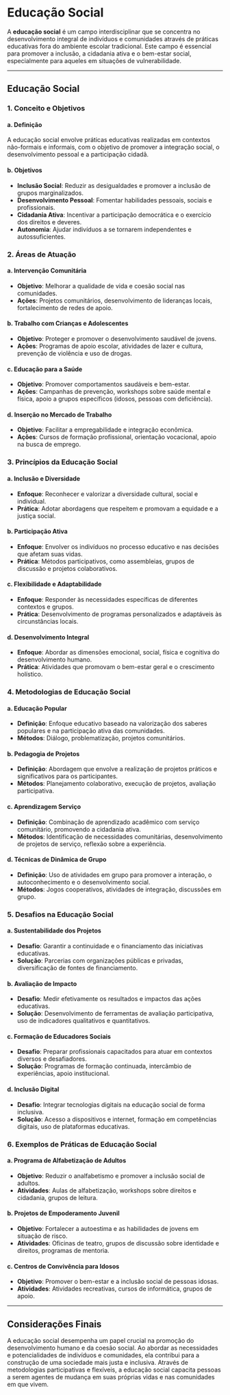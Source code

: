 # Educação Social
A **educação social** é um campo interdisciplinar que se concentra no desenvolvimento integral de indivíduos e comunidades através de práticas educativas fora do ambiente escolar tradicional. Este campo é essencial para promover a inclusão, a cidadania ativa e o bem-estar social, especialmente para aqueles em situações de vulnerabilidade.

---

## **Educação Social**

### **1. Conceito e Objetivos**

#### **a. Definição**

A educação social envolve práticas educativas realizadas em contextos não-formais e informais, com o objetivo de promover a integração social, o desenvolvimento pessoal e a participação cidadã.

#### **b. Objetivos**

- **Inclusão Social**: Reduzir as desigualdades e promover a inclusão de grupos marginalizados.
- **Desenvolvimento Pessoal**: Fomentar habilidades pessoais, sociais e profissionais.
- **Cidadania Ativa**: Incentivar a participação democrática e o exercício dos direitos e deveres.
- **Autonomia**: Ajudar indivíduos a se tornarem independentes e autossuficientes.

### **2. Áreas de Atuação**

#### **a. Intervenção Comunitária**

- **Objetivo**: Melhorar a qualidade de vida e coesão social nas comunidades.
- **Ações**: Projetos comunitários, desenvolvimento de lideranças locais, fortalecimento de redes de apoio.

#### **b. Trabalho com Crianças e Adolescentes**

- **Objetivo**: Proteger e promover o desenvolvimento saudável de jovens.
- **Ações**: Programas de apoio escolar, atividades de lazer e cultura, prevenção de violência e uso de drogas.

#### **c. Educação para a Saúde**

- **Objetivo**: Promover comportamentos saudáveis e bem-estar.
- **Ações**: Campanhas de prevenção, workshops sobre saúde mental e física, apoio a grupos específicos (idosos, pessoas com deficiência).

#### **d. Inserção no Mercado de Trabalho**

- **Objetivo**: Facilitar a empregabilidade e integração econômica.
- **Ações**: Cursos de formação profissional, orientação vocacional, apoio na busca de emprego.

### **3. Princípios da Educação Social**

#### **a. Inclusão e Diversidade**

- **Enfoque**: Reconhecer e valorizar a diversidade cultural, social e individual.
- **Prática**: Adotar abordagens que respeitem e promovam a equidade e a justiça social.

#### **b. Participação Ativa**

- **Enfoque**: Envolver os indivíduos no processo educativo e nas decisões que afetam suas vidas.
- **Prática**: Métodos participativos, como assembleias, grupos de discussão e projetos colaborativos.

#### **c. Flexibilidade e Adaptabilidade**

- **Enfoque**: Responder às necessidades específicas de diferentes contextos e grupos.
- **Prática**: Desenvolvimento de programas personalizados e adaptáveis às circunstâncias locais.

#### **d. Desenvolvimento Integral**

- **Enfoque**: Abordar as dimensões emocional, social, física e cognitiva do desenvolvimento humano.
- **Prática**: Atividades que promovam o bem-estar geral e o crescimento holístico.

### **4. Metodologias de Educação Social**

#### **a. Educação Popular**

- **Definição**: Enfoque educativo baseado na valorização dos saberes populares e na participação ativa das comunidades.
- **Métodos**: Diálogo, problematização, projetos comunitários.

#### **b. Pedagogia de Projetos**

- **Definição**: Abordagem que envolve a realização de projetos práticos e significativos para os participantes.
- **Métodos**: Planejamento colaborativo, execução de projetos, avaliação participativa.

#### **c. Aprendizagem Serviço**

- **Definição**: Combinação de aprendizado acadêmico com serviço comunitário, promovendo a cidadania ativa.
- **Métodos**: Identificação de necessidades comunitárias, desenvolvimento de projetos de serviço, reflexão sobre a experiência.

#### **d. Técnicas de Dinâmica de Grupo**

- **Definição**: Uso de atividades em grupo para promover a interação, o autoconhecimento e o desenvolvimento social.
- **Métodos**: Jogos cooperativos, atividades de integração, discussões em grupo.

### **5. Desafios na Educação Social**

#### **a. Sustentabilidade dos Projetos**

- **Desafio**: Garantir a continuidade e o financiamento das iniciativas educativas.
- **Solução**: Parcerias com organizações públicas e privadas, diversificação de fontes de financiamento.

#### **b. Avaliação de Impacto**

- **Desafio**: Medir efetivamente os resultados e impactos das ações educativas.
- **Solução**: Desenvolvimento de ferramentas de avaliação participativa, uso de indicadores qualitativos e quantitativos.

#### **c. Formação de Educadores Sociais**

- **Desafio**: Preparar profissionais capacitados para atuar em contextos diversos e desafiadores.
- **Solução**: Programas de formação continuada, intercâmbio de experiências, apoio institucional.

#### **d. Inclusão Digital**

- **Desafio**: Integrar tecnologias digitais na educação social de forma inclusiva.
- **Solução**: Acesso a dispositivos e internet, formação em competências digitais, uso de plataformas educativas.

### **6. Exemplos de Práticas de Educação Social**

#### **a. Programa de Alfabetização de Adultos**

- **Objetivo**: Reduzir o analfabetismo e promover a inclusão social de adultos.
- **Atividades**: Aulas de alfabetização, workshops sobre direitos e cidadania, grupos de leitura.

#### **b. Projetos de Empoderamento Juvenil**

- **Objetivo**: Fortalecer a autoestima e as habilidades de jovens em situação de risco.
- **Atividades**: Oficinas de teatro, grupos de discussão sobre identidade e direitos, programas de mentoria.

#### **c. Centros de Convivência para Idosos**

- **Objetivo**: Promover o bem-estar e a inclusão social de pessoas idosas.
- **Atividades**: Atividades recreativas, cursos de informática, grupos de apoio.

---

## **Considerações Finais**

A educação social desempenha um papel crucial na promoção do desenvolvimento humano e da coesão social. Ao abordar as necessidades e potencialidades de indivíduos e comunidades, ela contribui para a construção de uma sociedade mais justa e inclusiva. Através de metodologias participativas e flexíveis, a educação social capacita pessoas a serem agentes de mudança em suas próprias vidas e nas comunidades em que vivem.